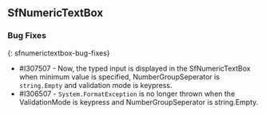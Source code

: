 ﻿## SfNumericTextBox

### Bug Fixes
{: sfnumerictextbox-bug-fixes}

* \#I307507 - Now, the typed input is displayed in the SfNumericTextBox when minimum value is specified, NumberGroupSeperator is `string.Empty` and validation mode is keypress.
* \#I306507 - `System.FormatException` is no longer thrown when the ValidationMode is keypress and NumberGroupSeperator is string.Empty.